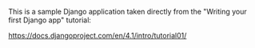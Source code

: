 This is a sample Django application taken directly from the "Writing your
first Django app" tutorial:

https://docs.djangoproject.com/en/4.1/intro/tutorial01/

